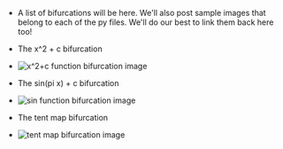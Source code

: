 - A list of bifurcations will be here. We'll also post sample images that belong to each of the py files. 
We'll do our best to link them back here too!

- The x^2 + c bifurcation
- ![x^2+c function bifurcation image](https://github.com/shaunramsey/FractalExploration/blob/master/bifurcationplots/x2pcbifurcation.png)
- The sin(pi x) + c bifurcation
- ![sin function bifurcation image](https://github.com/shaunramsey/FractalExploration/blob/master/bifurcationplots/sinfunc.png)
- The tent map bifurcation
- ![tent map bifurcation image](https://github.com/shaunramsey/FractalExploration/blob/master/bifurcationplots/tent_map_bifurcation.png)
